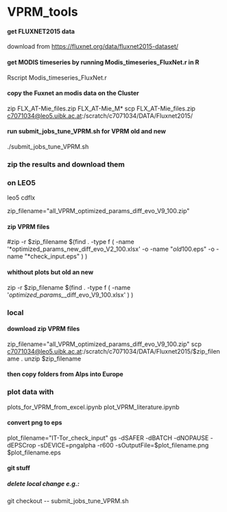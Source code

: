 # VPRM_tools

#### get FLUXNET2015 data
download from https://fluxnet.org/data/fluxnet2015-dataset/

#### get MODIS timeseries by running Modis_timeseries_FluxNet.r in R
Rscript Modis_timeseries_FluxNet.r

#### copy the Fuxnet an modis data on the Cluster
zip FLX_AT-Mie_files.zip  FLX_AT-Mie_M* 
scp FLX_AT-Mie_files.zip c7071034@leo5.uibk.ac.at:/scratch/c7071034/DATA/Fluxnet2015/

#### run submit_jobs_tune_VPRM.sh for VPRM old and new
./submit_jobs_tune_VPRM.sh

### zip the results and download them 
### on LEO5
leo5
cdflx

zip_filename="all_VPRM_optimized_params_diff_evo_V9_100.zip"
#### zip VPRM files
#zip -r $zip_filename $(find . -type f \( -name '*optimized_params_new_diff_evo_V2_100.xlsx' -o -name "*old*100.eps" -o -name "*check_input.eps" \) )
#### whithout plots but old an new
zip -r $zip_filename $(find . -type f \( -name '*optimized_params_*_diff_evo_V9_100.xlsx'  \) )

### local
#### download zip VPRM files
zip_filename="all_VPRM_optimized_params_diff_evo_V9_100.zip"
scp c7071034@leo5.uibk.ac.at:/scratch/c7071034/DATA/Fluxnet2015/$zip_filename .
unzip $zip_filename

#### then copy folders from Alps into Europe

### plot data with 
plots_for_VPRM_from_excel.ipynb
plot_VPRM_literature.ipynb

#### convert png to eps
plot_filename="IT-Tor_check_input"
gs -dSAFER -dBATCH -dNOPAUSE -dEPSCrop -sDEVICE=pngalpha -r600 -sOutputFile=$plot_filename.png $plot_filename.eps

#### git stuff
##### delete local change e.g.:
git checkout -- submit_jobs_tune_VPRM.sh

